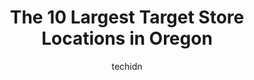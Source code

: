 ---
layout: ampstory
image: https://i0.wp.com/www.depkes.org/wp-content/uploads/2023/06/target-0-in-oregon-1685968448.jpeg?resize=640,853
author: techidn
featured: false
description: Discover the impressive array of Target options in Oregon, where you can find 10 of the largest Target establishments in the area. From renowned classics to hidden gems, Oregon offers a dive
title: The 10 Largest Target Store Locations in Oregon
cover:
   title: The 10 Largest Target Store Locations in Oregon
   subtitle: Rickpate
   background: https://www.depkes.org/wp-content/uploads/2023/06/target-0-in-oregon-1685968448.jpeg

pages: 
 - layout: thirds
   top: <h1>#1 Target</h1>
   bottom: "<p>Just a typical Target. Im not a big fan of Target as a whole, but live their clothing section. I visited this location for some quick shopping. It was almost the closi</p>"
   background: https://www.depkes.org/wp-content/uploads/2023/06/target-1-in-oregon-1685968449.jpeg
   backgroundblur: true
 - layout: thirds
   top: <h1>#2 Target</h1>
   bottom: "<p>9009 SW Hall Blvd, Tigard, OR 97223, United States</p>"
   background: https://www.depkes.org/wp-content/uploads/2023/06/target-2-in-oregon-1685968449.jpeg
   cta:
      link: https://www.depkes.org/blog/the-10-largest-target-store-locations-in-oregon/
      text: The 10 Largest Target Store Locations in Oregon
 - layout: thirds
   top: <h1>#3 Target</h1>
   bottom: "<p>10775 SW Beaverton Hillsdale Hwy, Beaverton, OR 97005, United States</p>"
   background: https://www.depkes.org/wp-content/uploads/2023/06/target-3-in-oregon-1685968450.jpeg
   cta:
      link: https://www.depkes.org/blog/the-10-largest-target-store-locations-in-oregon/
      text: The 10 Largest Target Store Locations in Oregon
 - layout: thirds
   top: <h1>#4 Target</h1>
   bottom: "<p>3790 Center St NE, Salem, OR 97301, United States</p>"
   background: https://images.unsplash.com/photo-1509114397022-ed747cca3f65?ixlib=rb-4.0.3&ixid=MnwxMjA3fDB8MHxwaG90by1wYWdlfHx8fGVufDB8fHx8&auto=format&fit=crop&w=640&h=853&q=80
   cta:
      link: https://www.depkes.org/blog/the-10-largest-target-store-locations-in-oregon/
      text: The 10 Largest Target Store Locations in Oregon
 - layout: thirds
   top: <h1>#5 Target</h1>
   bottom: "<p>21500 NE Halsey St, Fairview, OR 97024, United States</p>"
   background: https://images.unsplash.com/photo-1574169208507-84376144848b?ixlib=rb-4.0.3&ixid=MnwxMjA3fDB8MHxwaG90by1wYWdlfHx8fGVufDB8fHx8&auto=format&fit=crop&w=640&h=853&q=80
   cta:
      link: https://www.depkes.org/blog/the-10-largest-target-store-locations-in-oregon/
      text: The 10 Largest Target Store Locations in Oregon
 - layout: thirds
   top: <h1>#6 Target</h1>
   bottom: "<p>9800 SE Washington St, Portland, OR 97216, United States</p>"
   background: https://images.unsplash.com/photo-1533998839656-76f5e4b2bccb?ixlib=rb-4.0.3&ixid=MnwxMjA3fDB8MHxwaG90by1wYWdlfHx8fGVufDB8fHx8&auto=format&fit=crop&w=640&h=853&q=80
   cta:
      link: https://www.depkes.org/blog/the-10-largest-target-store-locations-in-oregon/
      text: The 10 Largest Target Store Locations in Oregon
 - layout: thirds
   top: <h1>#7 Target</h1>
   bottom: "<p>6450 Keizer Station Blvd NE, Keizer, OR 97303, United States</p>"
   background: https://images.unsplash.com/photo-1524169358666-79f22534bc6e?ixlib=rb-4.0.3&ixid=MnwxMjA3fDB8MHxwaG90by1wYWdlfHx8fGVufDB8fHx8&auto=format&fit=crop&w=640&h=853&q=80
   cta:
      link: https://www.depkes.org/blog/the-10-largest-target-store-locations-in-oregon/
      text: The 10 Largest Target Store Locations in Oregon
 - layout: thirds
   middle: Continue reading...
   background: https://images.unsplash.com/photo-1599422314077-f4dfdaa4cd09?ixlib=rb-4.0.3&ixid=MnwxMjA3fDB8MHxwaG90by1wYWdlfHx8fGVufDB8fHx8&auto=format&fit=crop&w=640&h=853&q=80
   cta:
      link: https://www.depkes.org/blog/the-10-largest-target-store-locations-in-oregon/
      text: The 10 Largest Target Store Locations in Oregon
      
---